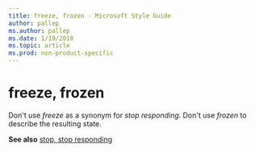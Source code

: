 ```yaml
---
title: freeze, frozen - Microsoft Style Guide
author: pallep
ms.author: pallep
ms.date: 1/19/2018
ms.topic: article
ms.prod: non-product-specific
---
```


# freeze, frozen

Don't use *freeze* as a synonym for *stop responding*. Don't use *frozen* to describe the resulting state.

**See also** [stop, stop responding](/style-guide/a-z-word-list-term-collections/s/stop-stop-responding)

